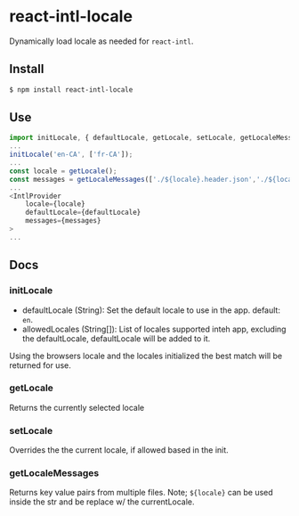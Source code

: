 # react-intl-locale
Dynamically load locale as needed for `react-intl`.


## Install
```bash
$ npm install react-intl-locale
```

## Use
```js
import initLocale, { defaultLocale, getLocale, setLocale, getLocaleMessages } from 'react-intl-locale';
...
initLocale('en-CA', ['fr-CA']);
...
const locale = getLocale();
const messages = getLocaleMessages(['./${locale}.header.json','./${locale}.footer.json']);
...
<IntlProvider
    locale={locale}
    defaultLocale={defaultLocale}
    messages={messages}
>
...
```

## Docs
### initLocale
- defaultLocale (String): Set the default locale to use in the app. default: `en`.
- allowedLocales (String[]): List of locales supported inteh app, excluding the defaultLocale, defaultLocale will be added to it.

Using the browsers locale and the locales initialized the best match will be returned for use.

### getLocale
Returns the currently selected locale

### setLocale
Overrides the the current locale, if allowed based in the init.

### getLocaleMessages
Returns key value pairs from multiple files. Note; `${locale}` can be used inside the str and be replace w/ the currentLocale.
